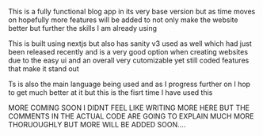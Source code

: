 This is a fully functional blog app in its very base version but as time moves on hopefully more features will be added to not only make the website better but further the skills I am already using 

This is built using nextjs but also has sanity v3 used as well which had just been released recently and is a very good option when creating websites due to the easy ui and an overall very cutomizable yet still coded features that make it stand out 

Ts is also the main language being used and as I progress further on I hop to get much better at it but this is the fisrt time I have used this 

MORE COMING SOON I DIDNT FEEL LIKE WRITING MORE HERE BUT THE COMMENTS IN THE ACTUAL CODE ARE GOING TO EXPLAIN MUCH MORE THORUOUGHLY BUT MORE WILL BE ADDED SOON....